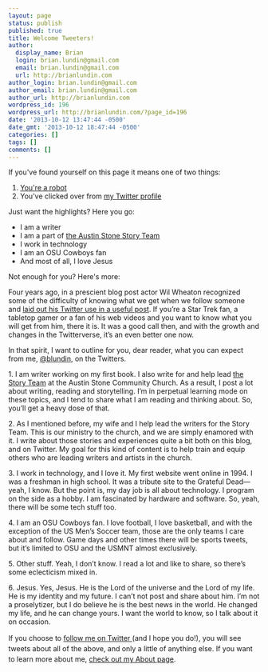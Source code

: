 ```yaml
---
layout: page
status: publish
published: true
title: Welcome Tweeters!
author:
  display_name: Brian
  login: brian.lundin@gmail.com
  email: brian.lundin@gmail.com
  url: http://brianlundin.com
author_login: brian.lundin@gmail.com
author_email: brian.lundin@gmail.com
author_url: http://brianlundin.com
wordpress_id: 196
wordpress_url: http://brianlundin.com/?page_id=196
date: '2013-10-12 13:47:44 -0500'
date_gmt: '2013-10-12 18:47:44 -0500'
categories: []
tags: []
comments: []
---
```

<p>If you've found yourself on this page it means one of two things:</p>
<ol>
<li><a href="http://en.wikipedia.org/wiki/Internet_Bot" target="_blank">You're a robot</a></li>
<li>You've clicked over from <a href="https://twitter.com/blundin" target="_blank">my Twitter profile</a></li>
</ol>
<p>Just want the highlights? Here you go:</p>
<ul>
<li>I am a writer</li>
<li>I am a part of <a href="http://austinstone.org/stories/stories-main" target="_blank">the Austin Stone Story Team</a></li>
<li>I work in technology</li>
<li>I am an OSU Cowboys fan</li>
<li>And most of all, I love Jesus</li>
</ul>
<p>Not enough for you? Here's more:</p>
<p>Four years ago, in a prescient blog post actor Wil Wheaton recognized some of the difficulty of knowing what we get when we follow someone and <a href="http://wilwheaton.typepad.com/wwdnbackup/2009/02/what-to-expect-if-you-follow-me-on-twitter-or-how-im-going-to-disappoint-you-in-6-quick-steps.html">laid out his Twitter use in a useful post</a>. If you’re a Star Trek fan, a tabletop gamer or a fan of his web videos and you want to know what you will get from him, there it is. It was a good call then, and with the growth and changes in the Twitterverse, it’s an even better one now.</p>
<p>In that spirit, I want to outline for you, dear reader, what you can expect from me, <a href="http://twitter.com/blundin">@blundin</a>, on the Twitters.</p>
<p>1. I am writer working on my first book. I also write for and help lead <a href="http://storyteam.org/">the Story Team</a> at the Austin Stone Community Church. As a result, I post a lot about writing, reading and storytelling. I’m in perpetual learning mode on these topics, and I tend to share what I am reading and thinking about. So, you’ll get a heavy dose of that.</p>
<p>2. As I mentioned before, my wife and I help lead the writers for the Story Team. This is our ministry to the church, and we are simply enamored with it. I write about those stories and experiences quite a bit both on this blog, and on Twitter. My goal for this kind of content is to help train and equip others who are leading writers and artists in the church.</p>
<p>3. I work in technology, and I love it. My first website went online in 1994. I was a freshman in high school. It was a tribute site to the Grateful Dead— yeah, I know. But the point is, my day job is all about technology. I program on the side as a hobby. I am fascinated by hardware and software. So, yeah, there will be some tech stuff too.</p>
<p>4. I am an OSU Cowboys fan. I love football, I love basketball, and with the exception of the US Men’s Soccer team, those are the only teams I care about and follow. Game days and other times there will be sports tweets, but it’s limited to OSU and the USMNT almost exclusively.</p>
<p>5. Other stuff. Yeah, I don’t know. I read a lot and like to share, so there’s some eclecticism mixed in.</p>
<p>6. Jesus. Yes, Jesus. He is the Lord of the universe and the Lord of my life. He is my identity and my future. I can’t not post and share about him. I’m not a proselytizer, but I do believe he is the best news in the world. He changed my life, and he can change yours. I want the world to know, so I talk about it on occasion.</p>
<p><span style="line-height: 1.5em;">If you choose to </span><a style="line-height: 1.5em;" href="https://twitter.com/blundin" target="_blank">follow me on Twitter </a><span style="line-height: 1.5em;">(and I hope you do!), you will see tweets about all of the above, and only a little of anything else. If you want to learn more about me, </span><a style="line-height: 1.5em;" href="http://brianlundin.com/info/" target="_blank">check out my About page</a><span style="line-height: 1.5em;">.</span></p>
